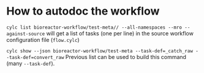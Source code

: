 # How to autodoc the workflow

`cylc list bioreactor-workflow/test-meta// --all-namespaces --mro --against-source`
will get a list of tasks (one per line) in the source workflow configuration file (`flow.cylc`)

`cylc show --json bioreactor-workflow/test-meta --task-def=_catch_raw --task-def=convert_raw`
Previous list can be used to build this command (many `--task-def`).